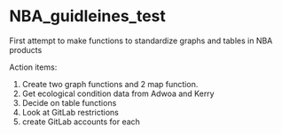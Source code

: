 # NBA_guidleines_test
First attempt to make functions to standardize graphs and tables in NBA products

Action items:

1. Create two graph functions and 2 map function. 
2. Get ecological condition data from Adwoa and Kerry
3. Decide on table functions
4. Look at GitLab restrictions
5. create GitLab accounts for each 

